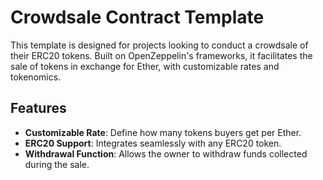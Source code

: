 # Crowdsale Contract Template

This template is designed for projects looking to conduct a crowdsale of their ERC20 tokens. Built on OpenZeppelin's frameworks, it facilitates the sale of tokens in exchange for Ether, with customizable rates and tokenomics.

## Features

- **Customizable Rate**: Define how many tokens buyers get per Ether.
- **ERC20 Support**: Integrates seamlessly with any ERC20 token.
- **Withdrawal Function**: Allows the owner to withdraw funds collected during the sale.
